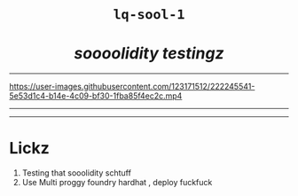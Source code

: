 <h1 align="center"><code> lq-sool-1 </code></h1>
<h1 align="center"><i>soooolidity testingz</i></h1>

----

https://user-images.githubusercontent.com/123171512/222245541-5e53d1c4-b14e-4c09-bf30-1fba85f4ec2c.mp4 

---- 

----

# Lickz 

1. Testing that sooolidity schtuff 
2. Use Multi proggy foundry hardhat , deploy fuckfuck 

